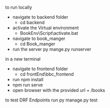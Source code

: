 to run locally

- navigate to backend folder 
    - cd backend 
- activate the Virtual environment
    - BookEnv\Script\activate.bat
- navigate to book_manger 
    - cd Book_manger
- run the server 
    py mange.py runserver


in a new terminal 
- navigate to frontend folder
    - cd frontEnd\bbc_frontend
- run
    npm install 
- npm run serve
- open browser with the provided url + /books


to test DRF Endpoints 
run py manage.py test
